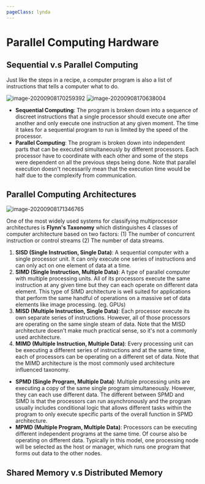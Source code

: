 ```yaml
---
pageClass: lynda
---
```


# Parallel Computing Hardware

## Sequential v.s Parallel Computing
 
Just like the steps in a recipe, a computer program is also a list of instructions that tells a computer what to do.
 
![image-20200908170259392](https://i.imgur.com/Q6QxLWx.png)
![image-20200908170638004](https://i.imgur.com/paStFon.png)
 
- **Sequential Computing**: The program is broken down into a sequence of discreet instructions that a single processor should execute one after another and only execute one instruction at any given moment. The time it takes for a sequential program to run is limited by the speed of the processor.
- **Parallel Computing**: The program is broken down into independent parts that can be  executed simultaneously by different processors. Each processor have to coordinate with each other and some of the steps were dependent on all the previous steps being done. Note that parallel execution doesn't necessarily mean that the execution time would be half due to the complexify from communication. 
 
## Parallel Computing Architectures
 
![image-20200908171346765](https://i.imgur.com/LRhBlRR.png)
 
One of the most widely used systems for classifying multiprocessor architectures is **Flynn's Taxonomy** which distinguishes 4 classes of computer architecture based on two factors: (1) The number of concurrent instruction or control streams (2) The number of data streams.
 
1. **SISD (Single Instruction, Single Data)**: A sequential computer with a single processor unit. It can only execute one series of instructions and can only act on one element of data at a time.
2. **SIMD (Single Instruction, Multiple Data)**: A type of parallel computer with multiple processing units. All of its processors execute the same instruction at any given time but they can each operate on different data element. This type of SIMD architecture is well suited for applications that perform the same handful of operations on a massive set of data elements like image processing. (eg. GPUs)
3. **MISD (Multiple Instruction, Single Data)**: Each processor execute its own separate series of instructions. However, all of those processors are operating on the same single steam of data. Note that the MISD architecture doesn't make much practical sense, so it's not a commonly used architecture.
4. **MIMD (Multiple Instruction, Multiple Data)**: Every processing unit can be executing a different series of instructions and at the same time, each of processors can be operating on a different set of data. Note that the MIMD architecture is the most commonly used architecture influenced taxonomy.
  - **SPMD (Single Program, Multiple Data)**: Multiple processing units are executing a copy of the same single program simultaneously. However, they can each use different data. The different between SPMD and SIMD is that the processors can run asynchronously and the program usually includes conditional logic that allows different tasks within the program to only execute specific parts of the overall function in SPMD architecture.
  - **MPMD (Multiple Program, Multiple Data)**: Processors can be executing different independent programs at the same time. Of course also be operating on different data. Typically in this model, one processing node will be selected as the host or manager, which runs one program that forms out data to the other nodes.
 
## Shared Memory v.s Distributed Memory